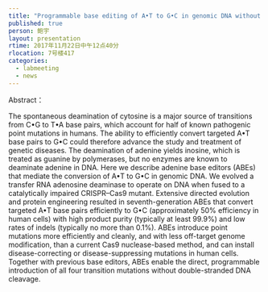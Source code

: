 ```yaml
---
title: "Programmable base editing of A•T to G•C in genomic DNA without DNA cleavage"
published: true
person: 鲍宇
layout: presentation
rtime: 2017年11月22日中午12点40分
rlocation: 7号楼417
categories:
  - labmeeting
  - news
---
```


Abstract：

The spontaneous deamination of cytosine is a major source of transitions from C•G to T•A base pairs, which account for half of known pathogenic point mutations in humans. The ability to efficiently convert targeted A•T base pairs to G•C could therefore advance the study and treatment of genetic diseases. The deamination of adenine yields inosine, which is treated as guanine by polymerases, but no enzymes are known to deaminate adenine in DNA. Here we describe adenine base editors (ABEs) that mediate the conversion of A•T to G•C in genomic DNA. We evolved a transfer RNA adenosine deaminase to operate on DNA when fused to a catalytically impaired CRISPR–Cas9 mutant. Extensive directed evolution and protein engineering resulted in seventh-generation ABEs that convert targeted A•T base pairs efficiently to G•C (approximately 50% efficiency in human cells) with high product purity (typically at least 99.9%) and low rates of indels (typically no more than 0.1%). ABEs introduce point mutations more efficiently and cleanly, and with less off-target genome modification, than a current Cas9 nuclease-based method, and can install disease-correcting or disease-suppressing mutations in human cells. Together with previous base editors, ABEs enable the direct, programmable introduction of all four transition mutations without double-stranded DNA cleavage.

